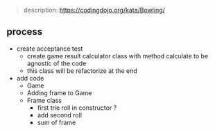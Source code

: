 > description: https://codingdojo.org/kata/Bowling/

## process

* create acceptance test
    * create game result calculator class with method calculate to be agnostic of the code
    * this class will be refactorize at the end 
* add code 
  * Game
  * Adding frame to Game
  * Frame class
    * first trie roll in constructor ? 
    * add second roll
    * sum of frame